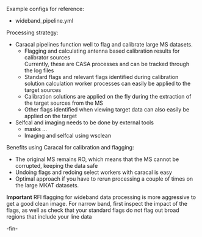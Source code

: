 Example configs for reference:
* wideband_pipeline.yml

Processing strategy:
* Caracal pipelines function well to flag and calibrate large MS datasets.
  * Flagging and calculating antenna based calibration results for calibrator sources    
Currently, these are CASA processes and can be tracked through the log files
  * Standard flags and relevant flags identified during calibration solution calculation worker
  processes can easily be applied to the target sources
  * Calibration solutions are applied on the fly during the extraction of the target sources from the MS
  * Other flags identified when viewing target data can also easily be applied on the target
* Selfcal and imaging needs to be done by external tools
  * masks ...
  * Imaging and selfcal using wsclean

Benefits using Caracal for calibration and flagging:
* The original MS remains RO, which means that the MS cannot be corrupted, keeping the data safe
* Undoing flags and redoing select workers with caracal is easy
* Optimal approach if you have to rerun processing a couple of times on the large MKAT datasets.

**Important**
RFI flagging for wideband data processing is more aggressive to get a good clean image.
For narrow band, first inspect the impact of the flags, as well as check that your standard flags do
not flag out broad regions that include your line data

-fin-
